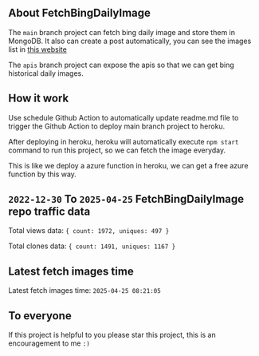 ## About FetchBingDailyImage

The `main` branch project can fetch bing daily image and store them in MongoDB.
It also can create a post automatically, you can see the images list in [this website](https://oursalbum.netlify.app)

The `apis` branch project can expose the apis so that we can get bing historical daily images.

## How it work

Use schedule Github Action to automatically update readme.md file to trigger the Github Action to deploy main branch project to heroku.

After deploying in heroku, heroku will automatically execute `npm start` command to run this project, so we can fetch the image everyday.

This is like we deploy a azure function in heroku, we can get a free azure function by this way.

## `2022-12-30` To `2025-04-25` FetchBingDailyImage repo traffic data

Total views data: `{ count: 1972, uniques: 497 }`

Total clones data: `{ count: 1491, uniques: 1167 }`

## Latest fetch images time

Latest fetch images time: `2025-04-25 08:21:05`

## To everyone

If this project is helpful to you please star this project, this is an encouragement to me `:)`



